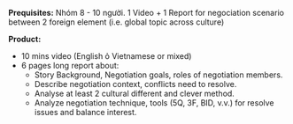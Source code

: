 **Prequisites:** Nhóm 8 - 10 người. 1 Video + 1 Report for negociation scenario between 2 foreign element (i.e. global topic across culture)

**Product:**
+ 10 mins video (English ỏ Vietnamese or mixed)
+ 6 pages long report about:
	+ Story Background, Negotiation goals, roles of negotiation members. 
	+ Describe negotiation context, conflicts need to resolve. 
	+ Analyse at least 2 cultural different and clever method.
	+ Analyze negotiation technique, tools (5Q, 3F, BID, v.v.) for resolve issues and balance interest. 